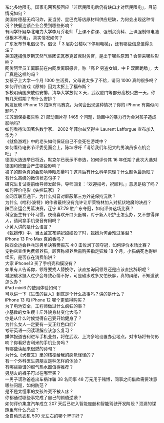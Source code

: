 东北多地限电，国家电网客服回应「非居民限电后仍有缺口才对居民限电」，目前情况如何？  
美国肯德基无鸡可炸，麦当劳、星巴克等店原材料供应短缺，为何会出现这种情况？快餐连锁企业会受到哪些影响？  
有同学怀疑华北电力大学李月乔老师「上课不讲课、强制买资料、上课强制带电脑但根本不用」，真实情况如何？  
广东发布节电倡议书，倡议「 3 层办公楼以下停用电梯」，还有哪些信息值得关注？  
美国逮捕俄罗斯天然气集团诺瓦泰克首席财务官，是出于哪些原因？会带来哪些影响？  
网传阿里员工离职前在内网发离职感言，称「高 P 男盗女娼，中 P 双面跪舔」，大厂真是这样的吗？  
女孩子上大学一个月 1000 生活费，父母说太多了不给，请问 1000 真的很多吗？  
如何评价游戏《原神》因为太抠上了福布斯？  
多校明确国庆放假安排，清华大学放假 3 天，武汉厦门等部分高校只放一天，你有几天假期？有什么安排？  
网友反映 iPhone 13 拍照有马赛克，为何会出现这种情况？你的 iPhone 有类似问题吗？  
江苏消保委报告称 21 部动画片存 1465 个问题，动画中的暴力行为会对孩子造成影响吗?  
如何看待法国著名数学家、 2002 年菲尔兹奖得主 Laurent Lafforgue 宣布加入华为？  
《鱿鱼游戏》中的老头如何保证自己不会死在游戏中？  
如何看待电影节评委见面会上，陈坤呼吁「请给我们年纪大的男演员多点机会吧」？  
德国大选选举日将近，默克尔已表示不参选，如何评价其 16 年任期？此次大选对德国和欧盟会产生哪些影响？  
被子的颜色真的会影响睡眠质量吗？这背后有什么科学原理？什么颜色最助眠？  
有什么高级的微信状态句子？  
研究生复试提前给导师发邮件，导师回复：「欢迎报考，祝顺利。」意思是稳了吗？  
如何评价电影《失控玩家》？  
全网互联互通下，为什么抖音对屏蔽第三方外链保持沉默？  
为什么《哈利·波特》的作者最终没有允许让斯莱特林加入对抗伏地魔的决战？  
陕西全运会男篮决赛，辽宁 87:79 胜广东夺冠，如何评价这场比赛？  
科室医生有个坏习惯，夜班喜欢开口头医嘱，对于新入职护士怎么办，又不想得罪人，请问拿手机录音有用吗？  
小黄人讲的是什么语言？  
《甄嬛传》中，当太监宣布鹂妃娘娘殁了时，甄嬛为何会难过落泪？  
iPhone 13 Pro Max 真的香吗？  
陕西全运会乒乓球男单决赛樊振东 4:0 击败刘丁硕夺冠，如何评价本场比赛？  
宠物店宣传免费领养猫，顾客称领养后需购买指定猫粮 18 个月，小猫病死也得继续买，是否存在消费陷阱？  
大家 iPhone13 买了手机壳和膜没有？  
如果有人告诉你，领导要找人替换你，该直接询问领导还是应该直接辞职呢？  
减肥碳水摄入过少会导致心情不好，可是碳水过多又怕长胖，真的纠结，不知道该怎么办？  
iPad mini6 的使用体验如何？  
可以讲一下《进击的巨人》到底是个什么故事吗？讲的是什么？  
iPhone 13 和 iPhone 12 哪个更值得购买？  
为了电池安全，工程师做过什么疯狂的事？  
小基数的女生瘦十斤外貌身材变化大吗？  
你是从什么时候觉得自己要开始健身了？  
为什么女人一定要有一支正红色口红?  
考研英语一阅读理解应该怎么复习？  
媒体报道吉利进军手机业务，将在武汉、上海多地设置办公地点，对市场将有何影响？你看好吉利米的手机业务吗？  
有哪些读起来很燃的诗句？  
为什么《犬夜叉》里的桔梗给我的感觉怪怪的？  
有一个外科医生男朋友是种怎样的体验？  
有哪些靠谱的燃气热水器值得推荐？  
男朋友的裤子可以在哪里买？  
一男子谎称爸爸出车祸诈骗 38 名同事 48 万元用于赌博，同事之间借款需要注意哪些问题，如何防范？  
是不是太懂事的女孩终究不被人疼？  
你都通过哪些事完成了自己的颜值逆袭？  
如何评价集度汽车成立 207 天后已进入智能座舱和智能驾驶开发阶段？泄漏的谍照里有什么亮点？  
全自动洗衣机 500 元左右的哪个牌子好？  
